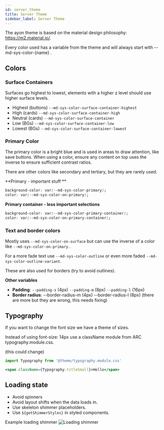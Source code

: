 ```yaml
---
id: server_theme
title: Server Theme
sidebar_label: Server Theme
---
```


The ayon theme is based on the material design philosophy: https://m2.material.io/.

Every color used has a variable from the theme and will always start with --md-sys-color-{name} .

## Colors

### Surface Containers

Surfaces go highest to lowest, elements with a higher z level should use higher surface levels. 

- Highest (buttons) `--md-sys-color-surface-container-highest`
- High (cards) `--md-sys-color-surface-container-high`
- Neutral (cards) `--md-sys-color-surface-container`
- Low (BGs) `--md-sys-color-surface-container-low`
- Lowest (BGs) `--md-sys-color-surface-container-lowest`

### Primary Color

The primary color is a bright blue and is used in areas to draw attention, like save buttons. When using a color, ensure any content on top uses the inverse to ensure sufficient contrast ratios.

There are other colors like secondary and tertiary, but they are rarely used.

**Primary - important stuff **  
```CSS
background-color: var(--md-sys-color-primary);
color: var(--md-sys-color-on-primary);
```

**Primary container - less important selections**
```CSS
background-color: var(--md-sys-color-primary-container);
color: var(--md-sys-color-on-primary-container);
```

### Text and border colors

Mostly uses `--md-sys-color-on-surface` but can use the inverse of a color like `--md-sys-color-on-primary` .

For a more fade text use `--md-sys-color-outline` or even more faded `--md-sys-color-outline-variant`. 

These are also used for borders (try to avoid outlines).

**Other variables**

- **Padding**: `--padding-s` (4px) `--padding-m` (8px) `--padding-l` (16px) 
- **Border radius**: --border-radius-m (4px) --border-radius-l (8px) (there are more but they are wrong, this needs fixing)

## Typography

If you want to change the font size we have a theme of sizes. 

Instead of using font-size: 14px use a className module from ARC typography.module.css.

(this could change)

```jsx
import Typography from '@theme/typography.module.css'

<span className={Typography.titleSmall}>Hello</span>
```


## Loading state

- Avoid spinners
- Avoid layout shifts when the data loads in.
- Use skeleton shimmer placeholders.
- Use `${getShimmerStyles}` in styled components.

Example loading shimmer
![Loading shimmer](https://github.com/ynput/ayon-frontend/assets/49156310/f589ca02-37a3-41e4-a64a-3e2062083407)
